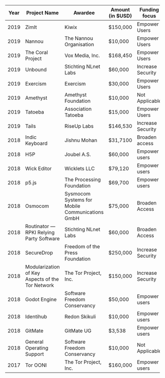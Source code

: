 |Year| Project Name  | Awardee  |  Amount (in $USD) |  Funding focus | Project website  |
|---|---|---|---|---|---|
|2019|ZimIt|Kiwix|$150,000|Empower Users|https://www.kiwix.org|
|2019| Nannou | The Nannou Organisation | $10,000 | Empower Users | https://nannou.cc/ |
|2019| The Coral Project  | Vox Media, Inc.  | $168,450  | Empower Users  |  https://coral.voxmedia.com |
|2019| Unbound | Stichting NLnet Labs  | $60,000 | Increase Security | https://nlnetlabs.nl/projects/unbound/about/ |
|2019| Exercism | Exercism | $30,000 | Empower Users | https://exercism.io/ |
|2019| Amethyst |  Amethyst Foundation | $10,000 | Not Applicable | https://www.amethyst.rs/ |
|2019| Tatoeba | Association Tatoeba | $15,000 | Empower Users | https://tatoeba.org |
|2019| Tails | RiseUp Labs | $146,530 | Increase Security | https://tails.boum.org/ |
|2018| Indic Keyboard | Jishnu Mohan | $31,7100 | Broaden access | https://indic.app/ |
|2018| H5P | Joubel A.S. | $60,000 | Empower users | https://H5P.org |
|2018| Wick Editor | Wicklets LLC | $79,120 | Empower users | www.wickeditor.com |
|2018| p5.js | The Processing Foundation  | $69,700 | Empower users | https://p5js.org/ |
|2018| Osmocom | Sysmocom Systems for Mobile Communications GmbH | $75,000 | Broaden Access | https://osmocom.org/projects/cellular-infrastructure |
|2018| Routinator — RPKI Relying Party Software | Stichting NLnet Labs | $60,000 | Broaden Access | https://nlnetlabs.nl/projects/rpki/routinator/ |
|2018| SecureDrop | Freedom of the Press Foundation | $250,000 | Increase Security | https://securedrop.org |
|2018| Modularization of Key Aspects of the Tor Network| The Tor Project, Inc.| $150,000 | Increase Security | https://torproject.org|
|2018| Godot Engine | Software Freedom Conservancy | $50,000 | Empower users | https://godotengine.org |
|2018| Identihub | Redon Skikuli | $10,000 | Empower users | https://identihub.co |
|2018| GitMate | GitMate UG | $3,538 | Empower users | https://docs.gitmate.io/ |
|2018| General Operating Support | Software Freedom Conservancy | $10,000 |Not Applicable| https://sfconservancy.org/ |
|2017| Tor OONI | The Tor Project, Inc. | $160,000 | Empower users | https://ooni.torproject.org/ |
